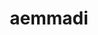 ---
title: aemmadi
github: https://github.com/aemmadi
mode: light
transition: 1s
score: 69.7
archetype:
- Minimalistic
---